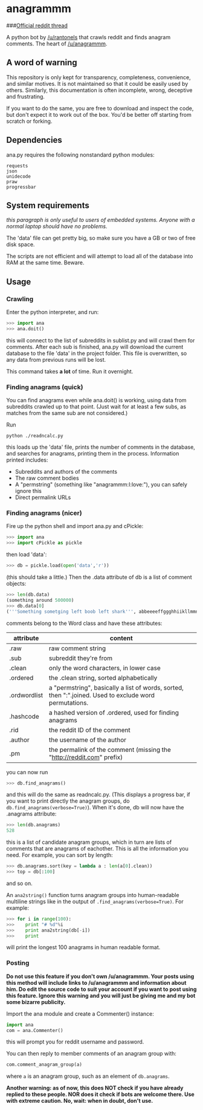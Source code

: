 # anagrammm
###[Official reddit thread](https://www.reddit.com/r/botwatch/comments/2vac36/find_recent_comments_that_are_anagrams_of/)

A python bot by [/u/rantonels](https://www.reddit.com/u/rantonels) that crawls reddit and finds anagram comments. The heart of [/u/anagrammm](https://reddit.com/u/anagrammm).

## A word of warning

This repository is only kept for transparency, completeness, convenience, and similar motives. It is not maintained so that it could be easily used by others. Similarly, this documentation is often incomplete, wrong, deceptive and frustrating.

If you want to do the same, you are free to download and inspect the code, but don't expect it to work out of the box. You'd be better off starting from scratch or forking.

## Dependencies

ana.py requires the following nonstandard python modules:

```
requests
json
unidecode
praw
progressbar
```

## System requirements

*this paragraph is only useful to users of embedded systems. Anyone with a normal laptop should have no problems.*

The 'data' file can get pretty big, so make sure you have a GB or two of free disk space.

The scripts are not efficient and will attempt to load all of the database into RAM at the same time. Beware.


## Usage

### Crawling

Enter the python interpreter, and run:

```python
>>> import ana
>>> ana.doit()
```

this will connect to the list of subreddits in sublist.py and will crawl them for comments. After each sub is finished, ana.py will download the current database to the file 'data' in the project folder. This file is overwritten, so any data from previous runs will be lost.

This command takes **a lot** of time. Run it overnight.

### Finding anagrams (quick)

You can find anagrams even while ana.doit() is working, using data from subreddits crawled up to that point. (Just wait for at least a few subs, as matches from the same sub are not considered.)

Run

```
python ./readncalc.py
```

this loads up the 'data' file, prints the number of comments in the database, and searches for anagrams, printing them in the process. Information printed includes:

- Subreddits and authors of the comments
- The raw comment bodies
- A "permstring" (something like "anagrammm:I:love:"), you can safely ignore this
- Direct permalink URLs

### Finding anagrams (nicer)

Fire up the python shell and import ana.py and cPickle:

```python
>>> import ana
>>> import cPickle as pickle
```

then load 'data':

```python
>>> db = pickle.load(open('data','r'))
```

(this should take a little.) Then the .data attribute of db is a list of comment objects:

```python
>>> len(db.data)
(something around 500000)
>>> db.data[0]
('''Something sometging left boob left shark''', abbeeeeffggghhiikllmmnnoooorssstttt, }ے�G�ST���4q�)
```

comments belong to the Word class and have these attributes:

attribute| content
 ------- |-----------------------
.raw      | raw comment string     
.sub      | subreddit they're from 
.clean | only the word characters, in lower case
.ordered | the .clean string, sorted alphabetically
.ordwordlist | a "permstring", basically a list of words, sorted, then ":".joined. Used to exclude word permutations.
.hashcode | a hashed version of .ordered, used for finding anagrams
.rid | the reddit ID of the comment
.author | the username of the author
.pm | the permalink of the comment (missing the "http://reddit.com" prefix)

you can now run

```python
>>> db.find_anagrams()
```

and this will do the same as readncalc.py. (This displays a progress bar, if you want to print directly the anagram groups, do ```db.find_anagrams(verbose=True)```). When it's done, db will now have the .anagrams attribute:

```python
>>> len(db.anagrams)
528
```

this is a list of candidate anagram groups, which in turn are lists of comments that are anagrams of eachother. This is all the information you need. For example, you can sort by length:

```python
>>> db.anagrams.sort(key = lambda a : len(a[0].clean))
>>> top = db[:100]
```

and so on.

An ```ana2string()``` function turns anagram groups into human-readable multiline strings like in the output of ```.find_anagrams(verbose=True)```. For example:

```python
>>> for i in range(100):
>>>    print "# %d"%i
>>>    print ana2string(db[-i])
>>>    print
```

will print the longest 100 anagrams in human readable format.

### Posting

**Do not use this feature if you don't own /u/anagrammm. Your posts using this method will include links to /u/anagrammm and information about him. Do edit the source code to suit your account if you want to post using this feature. Ignore this warning and you will just be giving me and my bot some bizarre publicity.**

Import the ana module and create a Commenter() instance:

```python
import ana
com = ana.Commenter()
```

this will prompt you for reddit username and password.

You can then reply to member comments of an anagram group with:

```python
com.comment_anagram_group(a)
```

where ```a``` is an anagram group, such as an element of ```db.anagrams```.

**Another warning: as of now, this does NOT check if you have already replied to these people. NOR does it check if bots are welcome there. Use with extreme caution. No, wait: when in doubt, don't use.**

